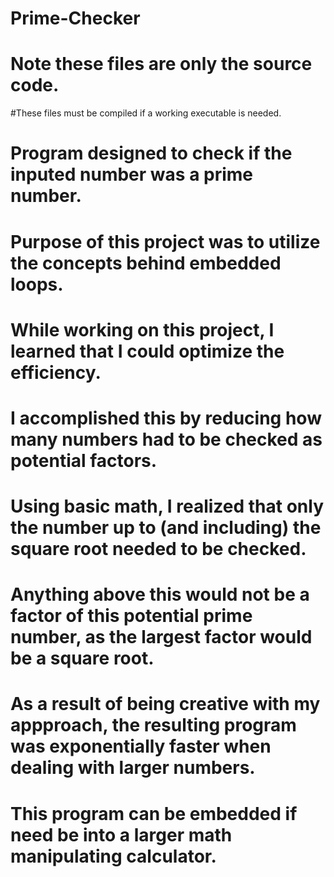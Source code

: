 # Prime-Checker

# Note these files are only the source code.
#These files must be compiled if a working executable is needed.

# Program designed to check if the inputed number was a prime number.
# Purpose of this project was to utilize the concepts behind embedded loops.

# While working on this project, I learned that I could optimize the efficiency.
# I accomplished this by reducing how many numbers had to be checked as potential factors.
# Using basic math, I realized that only the number up to (and including) the square root needed to be checked.
# Anything above this would not be a factor of this potential prime number, as the largest factor would be a square root.

# As a result of being creative with my appproach, the resulting program was exponentially faster when dealing with larger numbers.
# This program can be embedded if need be into a larger math manipulating calculator.
